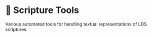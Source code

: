 #  Scripture Tools

Various automated tools for handling textual representations of LDS scriptures.
